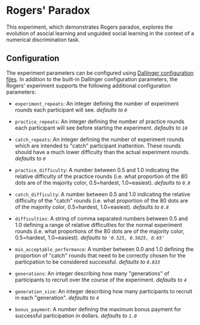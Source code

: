 # Rogers' Paradox

This experiment, which demonstrates Rogers paradox, explores the evolution of asocial learning and unguided social learning in the context of a numerical discrimination task.


## Configuration

The experiment parameters can be configured using [Dallinger configuration files](https://dallinger.readthedocs.io/en/latest/configuration.html). In addition to the built-in Dallinger configuration parameters, the Rogers' experiment supports the following additional configuration parameters:

* `experiment_repeats`: An integer defining the number of experiment rounds each participant will see. *defaults to `0`*

* `practice_repeats`: An integer defining the number of practice rounds each participant will see before starting the experiment. *defaults to `10`*

* `catch_repeats`: An integer defining the number of experiment rounds which are intended to "catch" participant inattention. These rounds should have a much lower difficulty than the actual experiment rounds. *defaults to `0`*

* `practice_difficulty`: A number between 0.5 and 1.0 indicating the relative difficulty of the practice rounds (i.e. what proportion of the 80 dots are of the majority color, 0.5=hardest, 1.0=easiest). *defaults to `0.8`*

* `catch_difficulty`: A number between 0.5 and 1.0 indicating the relative difficulty of the "catch" rounds (i.e. what proportion of the 80 dots are of the majority color, 0.5=hardest, 1.0=easiest). *defaults to `0.8`*

* `difficulties`: A string of comma separated numbers between 0.5 and 1.0 defining a range of relative difficulties for the normal experiment rounds (i.e. what proportions of the 80 dots are of the majority color, 0.5=hardest, 1.0=easiest). *defaults to `'0.525, 0.5625, 0.65'`*

* `min_acceptable_performance`: A number between 0.0 and 1.0 defining the proportion of "catch" rounds that need to be correctly chosen for the particpation to be considered successful. *defaults to `0.833`*

* `generations`: An integer describing how many "generations" of participants to recruit over the course of the experiment. *defaults to `4`*

* `generation_size`: An integer describing how many participants to recruit in each "generation". *defaults to `4`*

* `bonus_payment`: A number defining the maximum bonus payment for successful participation in dollars. *defaults to `1.0`*
